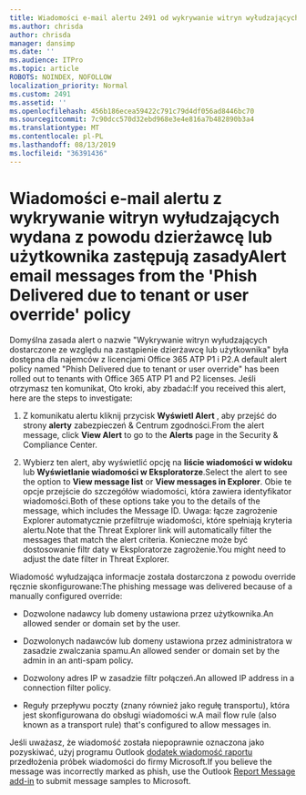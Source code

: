 ```yaml
---
title: Wiadomości e-mail alertu 2491 od wykrywanie witryn wyłudzających wydana z powodu dzierżawcę lub użytkownika zastępują zasady
ms.author: chrisda
author: chrisda
manager: dansimp
ms.date: ''
ms.audience: ITPro
ms.topic: article
ROBOTS: NOINDEX, NOFOLLOW
localization_priority: Normal
ms.custom: 2491
ms.assetid: ''
ms.openlocfilehash: 456b186ecea59422c791c79d4df056ad8446bc70
ms.sourcegitcommit: 7c90dcc570d32ebd968e3e4e816a7b482890b3a4
ms.translationtype: MT
ms.contentlocale: pl-PL
ms.lasthandoff: 08/13/2019
ms.locfileid: "36391436"
---
```

# <a name="alert-email-messages-from-the-phish-delivered-due-to-tenant-or-user-override-policy"></a><span data-ttu-id="7e990-102">Wiadomości e-mail alertu z wykrywanie witryn wyłudzających wydana z powodu dzierżawcę lub użytkownika zastępują zasady</span><span class="sxs-lookup"><span data-stu-id="7e990-102">Alert email messages from the 'Phish Delivered due to tenant or user override' policy</span></span>

<span data-ttu-id="7e990-103">Domyślna zasada alert o nazwie "Wykrywanie witryn wyłudzających dostarczone ze względu na zastąpienie dzierżawcę lub użytkownika" była dostępna dla najemców z licencjami Office 365 ATP P1 i P2.</span><span class="sxs-lookup"><span data-stu-id="7e990-103">A default alert policy named "Phish Delivered due to tenant or user override" has been rolled out to tenants with Office 365 ATP P1 and P2 licenses.</span></span> <span data-ttu-id="7e990-104">Jeśli otrzymasz ten komunikat, Oto kroki, aby zbadać:</span><span class="sxs-lookup"><span data-stu-id="7e990-104">If you received this alert, here are the steps to investigate:</span></span>

1. <span data-ttu-id="7e990-105">Z komunikatu alertu kliknij przycisk **Wyświetl Alert** , aby przejść do strony **alerty** zabezpieczeń & Centrum zgodności.</span><span class="sxs-lookup"><span data-stu-id="7e990-105">From the alert message, click **View Alert** to go to the **Alerts** page in the Security & Compliance Center.</span></span>

2. <span data-ttu-id="7e990-106">Wybierz ten alert, aby wyświetlić opcję na **liście wiadomości w widoku** lub **Wyświetlanie wiadomości w Eksploratorze**.</span><span class="sxs-lookup"><span data-stu-id="7e990-106">Select the alert to see the option to **View message list** or **View messages in Explorer**.</span></span> <span data-ttu-id="7e990-107">Obie te opcje przejście do szczegółów wiadomości, która zawiera identyfikator wiadomości.</span><span class="sxs-lookup"><span data-stu-id="7e990-107">Both of these options take you to the details of the message, which includes the Message ID.</span></span> <span data-ttu-id="7e990-108">Uwaga: łącze zagrożenie Explorer automatycznie przefiltruje wiadomości, które spełniają kryteria alertu.</span><span class="sxs-lookup"><span data-stu-id="7e990-108">Note that the Threat Explorer link will automatically filter the messages that match the alert criteria.</span></span> <span data-ttu-id="7e990-109">Konieczne może być dostosowanie filtr daty w Eksploratorze zagrożenie.</span><span class="sxs-lookup"><span data-stu-id="7e990-109">You might need to adjust the date filter in Threat Explorer.</span></span>

<span data-ttu-id="7e990-110">Wiadomość wyłudzająca informacje została dostarczona z powodu override ręcznie skonfigurowane:</span><span class="sxs-lookup"><span data-stu-id="7e990-110">The phishing message was delivered because of a manually configured override:</span></span>

- <span data-ttu-id="7e990-111">Dozwolone nadawcy lub domeny ustawiona przez użytkownika.</span><span class="sxs-lookup"><span data-stu-id="7e990-111">An allowed sender or domain set by the user.</span></span>

- <span data-ttu-id="7e990-112">Dozwolonych nadawców lub domeny ustawiona przez administratora w zasadzie zwalczania spamu.</span><span class="sxs-lookup"><span data-stu-id="7e990-112">An allowed sender or domain set by the admin in an anti-spam policy.</span></span>

- <span data-ttu-id="7e990-113">Dozwolony adres IP w zasadzie filtr połączeń.</span><span class="sxs-lookup"><span data-stu-id="7e990-113">An allowed IP address in a connection filter policy.</span></span>

- <span data-ttu-id="7e990-114">Reguły przepływu poczty (znany również jako regułę transportu), która jest skonfigurowana do obsługi wiadomości w.</span><span class="sxs-lookup"><span data-stu-id="7e990-114">A mail flow rule (also known as a transport rule) that's configured to allow messages in.</span></span>

<span data-ttu-id="7e990-115">Jeśli uważasz, że wiadomość została niepoprawnie oznaczona jako pozyskiwać, użyj programu Outlook [dodatek wiadomość raportu](https://support.office.com/article/b5caa9f1-cdf3-4443-af8c-ff724ea719d2) przedłożenia próbek wiadomości do firmy Microsoft.</span><span class="sxs-lookup"><span data-stu-id="7e990-115">If you believe the message was incorrectly marked as phish, use the Outlook [Report Message add-in](https://support.office.com/article/b5caa9f1-cdf3-4443-af8c-ff724ea719d2) to submit message samples to Microsoft.</span></span>
